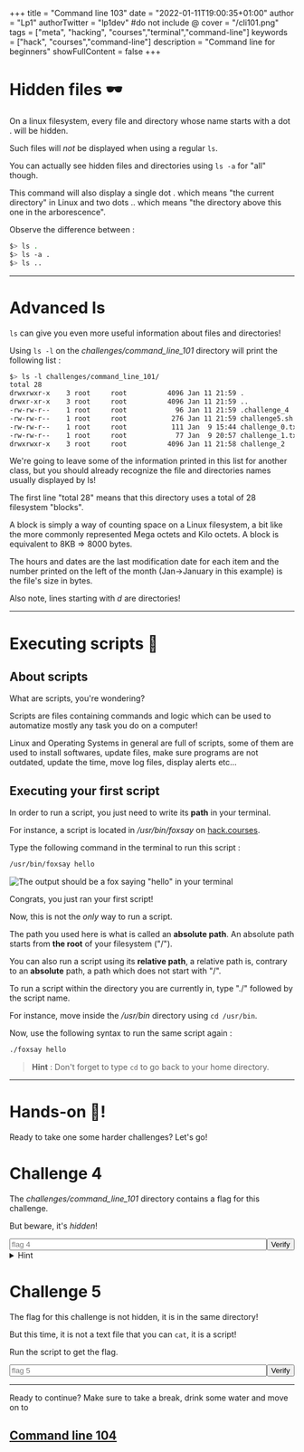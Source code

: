 +++
title = "Command line 103"
date = "2022-01-11T19:00:35+01:00"
author = "Lp1"
authorTwitter = "lp1dev" #do not include @
cover = "/cli101.png"
tags = ["meta", "hacking", "courses","terminal","command-line"]
keywords = ["hack", "courses","command-line"]
description = "Command line for beginners"
showFullContent = false
+++

<script type="text/javascript">
    function verify(id) {
        const answers = [
            'flag{333610b9a7955f54efdddea14634ab93d77a0d64}',
            'flag{3833de1724aba85be072244d222595c697c29a87}'
        ]
        let input = document.querySelector('#chall'+id)
        if (input.value.trim() == answers[id]) {
            alert('Congratulations! You finished this challenge')
            input.disabled = true;
        } else {
            alert('It seems this flag is invalid. Try again!')
        }
    }
</script>

# Hidden files 🕶️

On a linux filesystem, every file and directory whose name starts with a dot . will be hidden.

Such files will *not* be displayed when using a regular `ls`.

You can actually see hidden files and directories using `ls -a` for "all" though. 

This command will also display a single dot . which means "the current directory" in Linux and two dots .. which means "the directory above this one in the arborescence". 

Observe the difference between :

```bash
$> ls .
$> ls -a .
$> ls ..
```

---

# Advanced ls

`ls` can give you even more useful information about files and directories!

Using `ls -l` on the *challenges/command_line_101* directory will print the following list :

```bash
$> ls -l challenges/command_line_101/
total 28
drwxrwxr-x    3 root     root          4096 Jan 11 21:59 .
drwxr-xr-x    3 root     root          4096 Jan 11 21:59 ..
-rw-rw-r--    1 root     root            96 Jan 11 21:59 .challenge_4
-rw-rw-r--    1 root     root           276 Jan 11 21:59 challenge5.sh
-rw-rw-r--    1 root     root           111 Jan  9 15:44 challenge_0.txt
-rw-rw-r--    1 root     root            77 Jan  9 20:57 challenge_1.txt
drwxrwxr-x    3 root     root          4096 Jan 11 21:58 challenge_2
```

We're going to leave some of the information printed in this list for another class, but you should already recognize the file and directories names usually displayed by ls!

The first line "total 28" means that this directory uses a total of 28 filesystem "blocks".

A block is simply a way of counting space on a Linux filesystem, a bit like the more commonly represented Mega octets and Kilo octets. A block is equivalent to 8KB => 8000 bytes.

The hours and dates are the last modification date for each item and the number printed on the left of the month (Jan->January in this example) is the file's size in bytes.

Also note, lines starting with *d* are directories!

---

# Executing scripts 📜

## About scripts

What are scripts, you're wondering? 

Scripts are files containing commands and logic which can be used to automatize mostly any task you do on a computer!

Linux and Operating Systems in general are full of scripts, some of them are used to install softwares, update files, make sure programs are not outdated, update the time, move log files, display alerts etc... 

## Executing your first script

In order to run a script, you just need to write its **path** in your terminal.

For instance, a script is located in */usr/bin/foxsay* on [hack.courses](https://hack.courses).

Type the following command in the terminal to run this script :

```bash
/usr/bin/foxsay hello
```

![The output should be a fox saying "hello" in your terminal](/foxsay.PNG)

Congrats, you just ran your first script!

Now, this is not the *only* way to run a script. 

The path you used here is what is called an **absolute path**. An absolute path starts from **the root** of your filesystem ("/").

You can also run a script using its **relative path**, a relative path is, contrary to an **absolute** path, a path which does not start with "/".

To run a script within the directory you are currently in, type "./" followed by the script name.

For instance, move inside the */usr/bin* directory using `cd /usr/bin`.

Now, use the following syntax to run the same script again :

```bash
./foxsay hello
```

> **Hint** : Don't forget to type `cd` to go back to your home directory.

---

# Hands-on 🤜!

Ready to take one some harder challenges? Let's go!

# Challenge 4

The *challenges/command_line_101* directory contains a flag for this challenge. 

But beware, it's *hidden*!

<div style="display:flex">
    <input style="width:40rem" type="text" id="chall0" placeholder="flag 4"/><button onclick="verify(0)">Verify</button>
</div>

<details>
  <summary>Hint</summary>

> **Hint** : Advanced ls

</details>

# Challenge 5

The flag for this challenge is not hidden, it is in the same directory!

But this time, it is not a text file that you can `cat`, it is a script! 

Run the script to get the flag.

<div style="display:flex">
    <input style="width:40rem" type="text" id="chall1" placeholder="flag 5"/><button onclick="verify(1)">Verify</button>
</div>

---

Ready to continue? Make sure to take a break, drink some water and move on to

## [Command line 104](../104)